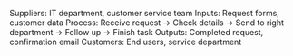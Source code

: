 Suppliers: IT department, customer service team
Inputs: Request forms, customer data
Process: Receive request → Check details → Send to right department → Follow up → Finish task
Outputs: Completed request, confirmation email
Customers: End users, service department
